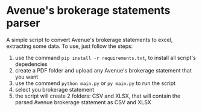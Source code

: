 # Avenue's brokerage statements parser

A simple script to convert Avenue's brokerage statements to excel, extracting some data.
To use, just follow the steps:

1. use the command `pip install -r requirements.txt`, to install all script's depedencies
2. create a PDF folder and upload any Avenue's brokerage statement that you want
3. use the commend `python main.py` or `py main.py` to run the script
4. select you brokerage statement
5. the script will create 2 folders: CSV and XLSX, that will contain the parsed Avenue brokerage statement as CSV and XLSX
